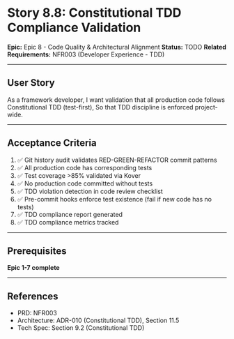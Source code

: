 # Story 8.8: Constitutional TDD Compliance Validation

**Epic:** Epic 8 - Code Quality & Architectural Alignment
**Status:** TODO
**Related Requirements:** NFR003 (Developer Experience - TDD)

---

## User Story

As a framework developer,
I want validation that all production code follows Constitutional TDD (test-first),
So that TDD discipline is enforced project-wide.

---

## Acceptance Criteria

1. ✅ Git history audit validates RED-GREEN-REFACTOR commit patterns
2. ✅ All production code has corresponding tests
3. ✅ Test coverage >85% validated via Kover
4. ✅ No production code committed without tests
5. ✅ TDD violation detection in code review checklist
6. ✅ Pre-commit hooks enforce test existence (fail if new code has no tests)
7. ✅ TDD compliance report generated
8. ✅ TDD compliance metrics tracked

---

## Prerequisites

**Epic 1-7 complete**

---

## References

- PRD: NFR003
- Architecture: ADR-010 (Constitutional TDD), Section 11.5
- Tech Spec: Section 9.2 (Constitutional TDD)
